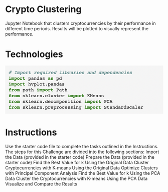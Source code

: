 # Crypto Clustering
Jupyter Notebook that clusters cryptocurrencies by their performance in different time periods.  Results will be plotted to visually represent the performance.

# Technologies
![](https://github.com/JEKlektik/Mod_10/blob/d209b2701c0c99d86c27f50efd88c413cec0e957/Screen%20Shot%202022-05-22%20at%2012.21.30%20PM.png)

# Instructions
Use the starter code file to complete the tasks outlined in the Instructions. The steps for this Challenge are divided into the following sections:
Import the Data (provided in the starter code)
Prepare the Data (provided in the starter code)
Find the Best Value for k Using the Original Data
Cluster Cryptocurrencies with K-means Using the Original Data
Optimize Clusters with Principal Component Analysis
Find the Best Value for k Using the PCA Data
Cluster the Cryptocurrencies with K-means Using the PCA Data
Visualize and Compare the Results


